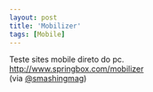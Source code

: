 ```yaml
---
layout: post
title: 'Mobilizer'
tags: [Mobile]
---
```


Teste sites mobile direto do pc.<br>
<http://www.springbox.com/mobilizer><br>
(via [@smashingmag](https://twitter.com/smashingmag/status/86026145572732928))
